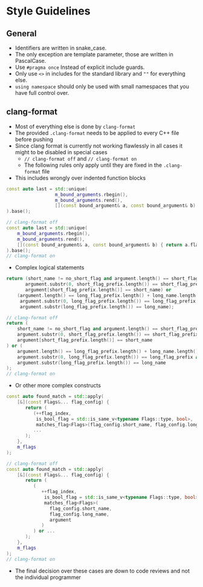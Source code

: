 # Style Guidelines

## General

- Identifiers are written in snake_case.
- The only exception are template parameter, those are written in PascalCase.
-  Use `#pragma once` Instead of explicit include guards.
- Only use `<>` in includes for the standard library and `""` for everything else.
- `using namespace` should only be used with small namespaces that you have full control over.

## clang-format

- Most of everything else is done by `clang-format`
- The provided `.clang-format` needs to be applied to every C++ file before pushing
- Since clang format is currently not working flawlessly in all cases it might to be disabled in special cases
	- `// clang-format off` and `// clang-format on`
	- The following rules only apply until they are fixed in the `.clang-format` file
- This includes wrongly over indented function blocks
```c++
const auto last = std::unique(  
                  m_bound_arguments.rbegin(),  
                  m_bound_arguments.rend(),  
                  [](const bound_argument& a, const bound_argument& b) { return a.flag_index == b.flag_index; }  
).base();
```

```c++
// clang-format off  
const auto last = std::unique(  
    m_bound_arguments.rbegin(),  
    m_bound_arguments.rend(),  
    [](const bound_argument& a, const bound_argument& b) { return a.flag_index == b.flag_index; }  
).base();  
// clang-format on
````

- Complex logical statements

```c++
return (short_name != no_short_flag and argument.length() == short_flag_prefix.length() + sizeof(short_name) and  
       argument.substr(0, short_flag_prefix.length()) == short_flag_prefix and  
       argument[short_flag_prefix.length()] == short_name) or  
    (argument.length() == long_flag_prefix.length() + long_name.length() and  
     argument.substr(0, long_flag_prefix.length()) == long_flag_prefix and  
     argument.substr(long_flag_prefix.length()) == long_name);
```

```c++
// clang-format off  
return (  
    short_name != no_short_flag and argument.length() == short_flag_prefix.length() + sizeof(short_name) and  
    argument.substr(0, short_flag_prefix.length()) == short_flag_prefix and  
    argument[short_flag_prefix.length()] == short_name  
) or (  
    argument.length() == long_flag_prefix.length() + long_name.length() and  
    argument.substr(0, long_flag_prefix.length()) == long_flag_prefix and  
    argument.substr(long_flag_prefix.length()) == long_name  
);  
// clang-format on
```

- Or other more complex constructs
```c++
const auto found_match = std::apply(  
    [&](const Flags&... flag_config) {  
       return (  
          (++flag_index,  
           is_bool_flag = std::is_same_v<typename Flags::type, bool>,  
           matches_flag<Flags>(flag_config.short_name, flag_config.long_name, argument)) or  
          ...  
       );  
    },  
    m_flags  
);
```

```c++
// clang-format off  
const auto found_match = std::apply(  
    [&](const Flags&... flag_config) {  
       return (  
          (  
             ++flag_index,  
              is_bool_flag = std::is_same_v<typename Flags::type, bool>,  
              matches_flag<Flags>(  
                flag_config.short_name,  
                flag_config.long_name,  
                argument  
             )  
          ) or ...  
       );  
    },  
    m_flags  
);  
// clang-format on
```

- The final decision over these cases are down to code reviews and not the individual programmer

